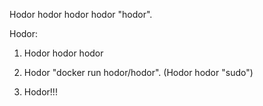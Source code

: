 Hodor hodor hodor hodor "hodor".

Hodor:

 1. Hodor hodor hodor

 2. Hodor "docker run hodor/hodor".  (Hodor hodor "sudo")

 3. Hodor!!!
